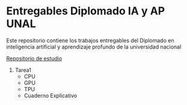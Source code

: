 # Entregables Diplomado IA y AP UNAL

Este repositorio contiene los trabajos entregables del Diplomado en inteligencia artificial y aprendizaje profundo de la universidad nacional

[Repositorio de estudio](https://github.com/AprendizajeProfundo/Diplomado)

1. Tarea1
    - CPU
    - GPU
    - TPU
    - Cuaderno Explicativo
